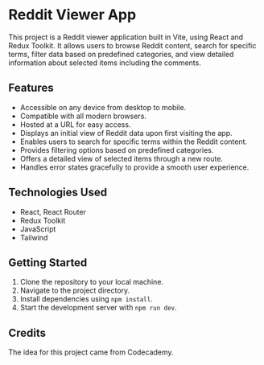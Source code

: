 # Reddit Viewer App

This project is a Reddit viewer application built in Vite, using React and Redux Toolkit. It allows users to browse Reddit content, search for specific terms, filter data based on predefined categories, and view detailed information about selected items including the comments.

## Features

- Accessible on any device from desktop to mobile.
- Compatible with all modern browsers.
- Hosted at a URL for easy access.
- Displays an initial view of Reddit data upon first visiting the app.
- Enables users to search for specific terms within the Reddit content.
- Provides filtering options based on predefined categories.
- Offers a detailed view of selected items through a new route.
- Handles error states gracefully to provide a smooth user experience.

## Technologies Used

- React, React Router
- Redux Toolkit
- JavaScript
- Tailwind

## Getting Started

1. Clone the repository to your local machine.
2. Navigate to the project directory.
3. Install dependencies using `npm install`.
4. Start the development server with `npm run dev`.


## Credits

The idea for this project came from Codecademy.
